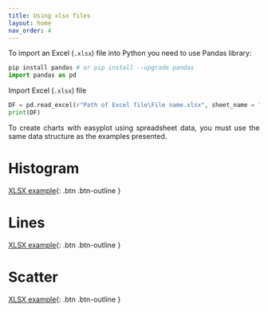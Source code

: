 ```yaml
---
title: Using xlsx files
layout: home
nav_order: 4
---
```


<p align = "justify">To import an Excel (<code>.xlsx</code>) file into Python you need to use Pandas library:</p>

```python
pip install pandas # or pip install --upgrade pandas
import pandas as pd
```
<p align = "justify">Import Excel (<code>.xlsx</code>) file</p>

```python
DF = pd.read_excel(r"Path of Excel file\File name.xlsx", sheet_name = "your Excel sheet name")
print(DF)
```
<p align = "justify">To create charts with easyplot using spreadsheet data, you must use the same data structure as the examples presented.</p>

<h1>Histogram</h1>

[XLSX example](https://drive.google.com/drive/folders/1w_UpAP_ZtoiA7Ydd0DmKOXqxb7EJWcou?usp=sharing){: .btn .btn-outline }

<h1>Lines</h1>

[XLSX example](https://drive.google.com/drive/folders/1wef5f7SlhG6_4ZmqIgCqecDYlk_cZCug?usp=sharing){: .btn .btn-outline }

<h1>Scatter</h1>

[XLSX example](https://drive.google.com/drive/folders/1wgMW-811_chbDlXXPgQvy6fs5O__GiZN?usp=sharing){: .btn .btn-outline }

